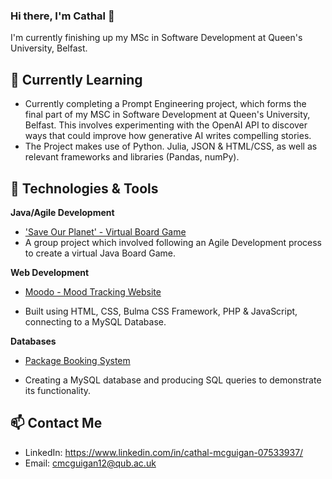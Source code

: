 ### Hi there, I'm Cathal 👋

I'm currently finishing up my MSc in Software Development at Queen's University, Belfast.

## 🌱 Currently Learning

- Currently completing a Prompt Engineering project, which forms the final part of my MSC in Software Development at Queen's University, Belfast. This involves experimenting with the OpenAI API to discover ways that could improve how generative AI writes compelling stories.
- The Project makes use of Python. Julia, JSON & HTML/CSS, as well as relevant frameworks and libraries (Pandas, numPy).

## 🔧 Technologies & Tools

**Java/Agile Development**

- ['Save Our Planet' - Virtual Board Game](https://github.com/cathalmcgit/-Save-Our-Planet-Virtual-Board-Game)
- A group project which involved following an Agile Development process to create a virtual Java Board Game.

**Web Development**

- [Moodo - Mood Tracking Website](https://github.com/cathalmcgit/Moodo---Mood-Tracking-Website)

- Built using HTML, CSS, Bulma CSS Framework, PHP & JavaScript, connecting to a MySQL Database. 

**Databases**

- [Package Booking System](https://github.com/cathalmcgit/Package-Holiday-Booking-System)

- Creating a MySQL database and producing SQL queries to demonstrate its functionality.

## 📫 Contact Me

- LinkedIn: https://www.linkedin.com/in/cathal-mcguigan-07533937/
- Email: cmcguigan12@qub.ac.uk
<!--
**cathalmcgit/cathalmcgit** is a ✨ _special_ ✨ repository because its `README.md` (this file) appears on your GitHub profile.

Here are some ideas to get you started:

- 🔭 I’m currently working on ...
- 🌱 I’m currently learning ...
- 👯 I’m looking to collaborate on ...
- 🤔 I’m looking for help with ...
- 💬 Ask me about ...
- 📫 How to reach me: ...
- 😄 Pronouns: ...
- ⚡ Fun fact: ...


## 📊 GitHub Stats

![Your GitHub Stats](https://github-readme-stats.vercel.app/api?username=your-username&show_icons=true&theme=radical)

## ⚡ Fun Fact

[Share a fun or interesting fact about yourself]

## 🏆 GitHub Trophies

[![trophy](https://github-profile-trophy.vercel.app/?username=your-username)](https://github.com/ryo-ma/github-profile-trophy)

## 🚀 Open Source Contributions

[Highlight any notable open-source projects you've contributed to]

Feel free to explore my repositories and connect with me! 😊

-->
